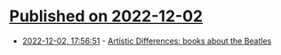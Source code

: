 # [Published on 2022-12-02](index.md)

* [2022-12-02, 17:56:51](https://news.ycombinator.com/item?id=33834067) - [Artistic Differences: books about the Beatles](https://drb.ie/articles/artistic-differences/)
